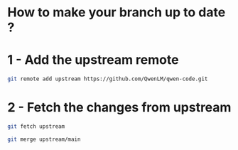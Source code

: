 # How to make your branch up to date ?

# 1 - Add the upstream remote
```bash
git remote add upstream https://github.com/QwenLM/qwen-code.git
```

# 2 - Fetch the changes from upstream
```bash
git fetch upstream
```

```bash
git merge upstream/main
```